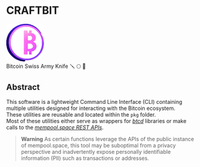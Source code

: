 #  CRAFTBIT
<img src="docs/images/logo.png" width="100" height="100" />
<br/>
Bitcoin Swiss Army Knife 🪛 🌕 🔧

## Abstract
This software is a lightweight Command Line Interface (CLI) containing multiple utilities designed for interacting with the Bitcoin ecosystem.  
These utilities are reusable and located within the `pkg` folder.  
Most of these utilities either serve as wrappers for [*btcd*](https://github.com/btcsuite/btcd) libraries or make calls to the [*mempool.space REST APIs*](https://mempool.space/docs/api/rest).  

> **Warning**
> As certain functions leverage the APIs of the public instance of mempool.space, this tool may be suboptimal from a privacy perspective and inadvertently expose personally identifiable information (PII) such as transactions or addresses.


